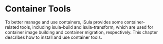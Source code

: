 # Container Tools

To better manage and use containers, iSula provides some container-related tools, including isula-build and isula-transform, which are used for container image building and container migration, respectively. This chapter describes how to install and use container tools.